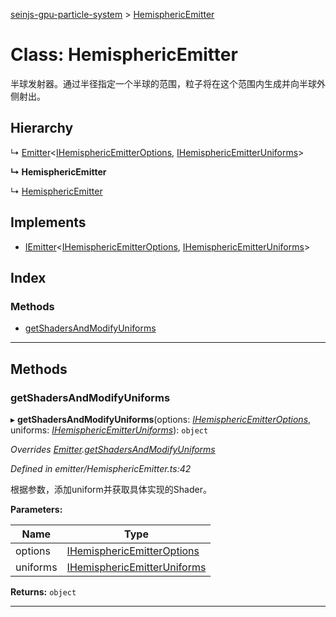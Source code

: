 [seinjs-gpu-particle-system](../README.md) > [HemisphericEmitter](../classes/hemisphericemitter.md)

# Class: HemisphericEmitter

半球发射器。通过半径指定一个半球的范围，粒子将在这个范围内生成并向半球外侧射出。

## Hierarchy

↳  [Emitter](emitter.md)<[IHemisphericEmitterOptions](../interfaces/ihemisphericemitteroptions.md), [IHemisphericEmitterUniforms](../interfaces/ihemisphericemitteruniforms.md)>

**↳ HemisphericEmitter**

↳  [HemisphericEmitter](_seinjs_.gpuparticlesystem.hemisphericemitter.md)

## Implements

* [IEmitter](../interfaces/iemitter.md)<[IHemisphericEmitterOptions](../interfaces/ihemisphericemitteroptions.md), [IHemisphericEmitterUniforms](../interfaces/ihemisphericemitteruniforms.md)>

## Index

### Methods

* [getShadersAndModifyUniforms](hemisphericemitter.md#getshadersandmodifyuniforms)

---

## Methods

<a id="getshadersandmodifyuniforms"></a>

###  getShadersAndModifyUniforms

▸ **getShadersAndModifyUniforms**(options: *[IHemisphericEmitterOptions](../interfaces/ihemisphericemitteroptions.md)*, uniforms: *[IHemisphericEmitterUniforms](../interfaces/ihemisphericemitteruniforms.md)*): `object`

*Overrides [Emitter](emitter.md).[getShadersAndModifyUniforms](emitter.md#getshadersandmodifyuniforms)*

*Defined in emitter/HemisphericEmitter.ts:42*

根据参数，添加uniform并获取具体实现的Shader。

**Parameters:**

| Name | Type |
| ------ | ------ |
| options | [IHemisphericEmitterOptions](../interfaces/ihemisphericemitteroptions.md) |
| uniforms | [IHemisphericEmitterUniforms](../interfaces/ihemisphericemitteruniforms.md) |

**Returns:** `object`

___

